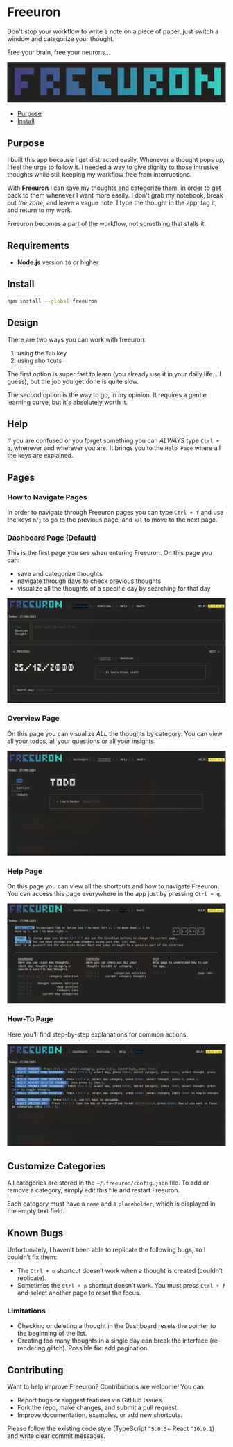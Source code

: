 # Freeuron

Don't stop your workflow to write a note on a piece of paper, just switch a window and categorize your thought.

Free your brain, free your neurons...

![freeuron-logo](static/freeuron-logo.png)

- [Purpose](#purpose)
- [Install](#install)

## Purpose

I built this app because I get distracted easily. Whenever a thought pops up, I feel the urge to follow it. I needed a way to give dignity to those intrusive thoughts while still keeping my workflow free from interruptions.

With **Freeuron** I can save my thoughts and categorize them, in order to get back to them whenever I want more easily. I don't grab my notebook, break out _the zone_, and leave a vague note. I type the thought in the app, tag it, and return to my work.

Freeuron becomes a part of the workflow, not something that stalls it.

## Requirements

- **Node.js** version `16` or higher

## Install

```bash
npm install --global freeuron
```

## Design

There are two ways you can work with freeuron:

1. using the `Tab` key
2. using shortcuts

The first option is super fast to learn (you already use it in your daily life... I guess), but the job you get done is quite slow.

The second option is the way to go, in my opinion. It requires a gentle learning curve, but it's absolutely worth it.

## Help

If you are confused or you forget something you can _ALWAYS_ type `Ctrl + q`, whenever and wherever you are. It brings you to the `Help Page` where all the keys are explained.

## Pages

### How to Navigate Pages

In order to navigate through Freeuron pages you can type `Ctrl + f` and use the keys `h`/`j` to go to the previous page, and `k`/`l` to move to the next page.

### Dashboard Page (Default)

This is the first page you see when entering Freeuron. On this page you can:

- save and categorize thoughts
- navigate through days to check previous thoughts
- visualize all the thoughts of a specific day by searching for that day

![dashboard-page](static/dashboard-page.png)

### Overview Page

On this page you can visualize _ALL_ the thoughts by category. You can view all your todos, all your questions or all your insights.

![overview-page](static/overview-page.png)

### Help Page

On this page you can view all the shortcuts and how to navigate Freeuron. You can access this page everywhere in the app just by pressing `Ctrl + q`.

![help-page](static/help-page.png)

### How-To Page

Here you’ll find step-by-step explanations for common actions.

![howto-page](static/howto-page.png)

## Customize Categories

All categories are stored in the `~/.freeuron/config.json` file. To add or remove a category, simply edit this file and restart Freeuron.

Each category must have a `name` and a `placeholder`, which is displayed in the empty text field.

## Known Bugs

Unfortunately, I haven’t been able to replicate the following bugs, so I couldn’t fix them:

- The `Ctrl + o` shortcut doesn’t work when a thought is created (couldn’t replicate).
- Sometimes the `Ctrl + p` shortcut doesn’t work. You must press `Ctrl + f` and select another page to reset the focus.

### Limitations

- Checking or deleting a thought in the Dashboard resets the pointer to the beginning of the list.
- Creating too many thoughts in a single day can break the interface (re-rendering glitch). Possible fix: add pagination.

## Contributing

Want to help improve Freeuron? Contributions are welcome! You can:

- Report bugs or suggest features via GitHub Issues.
- Fork the repo, make changes, and submit a pull request.
- Improve documentation, examples, or add new shortcuts.

Please follow the existing code style (TypeScript `^5.0.3`+ React `^10.9.1`) and write clear commit messages.
